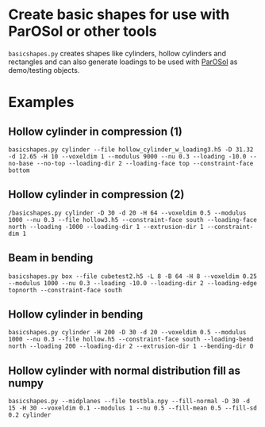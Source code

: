 # Create basic shapes for use with ParOSol or other tools

`basicshapes.py` creates shapes like cylinders, hollow cylinders and rectangles
and can also generate loadings to be used with
[ParOSol](https://github.com/reox/parosol-tu-wien) as demo/testing objects.

# Examples

## Hollow cylinder in compression (1)

```
basicshapes.py cylinder --file hollow_cylinder_w_loading3.h5 -D 31.32 -d 12.65 -H 10 --voxeldim 1 --modulus 9000 --nu 0.3 --loading -10.0 --no-base --no-top --loading-dir 2 --loading-face top --constraint-face bottom
```

## Hollow cylinder in compression (2)

```
/basicshapes.py cylinder -D 30 -d 20 -H 64 --voxeldim 0.5 --modulus 1000 --nu 0.3 --file hollow3.h5 --constraint-face south --loading-face north --loading -1000 --loading-dir 1 --extrusion-dir 1 --constraint-dim 1
```

## Beam in bending

```
basicshapes.py box --file cubetest2.h5 -L 8 -B 64 -H 8 --voxeldim 0.25 --modulus 1000 --nu 0.3 --loading -10.0 --loading-dir 2 --loading-edge topnorth --constraint-face south
```

## Hollow cylinder in bending

```
basicshapes.py cylinder -H 200 -D 30 -d 20 --voxeldim 0.5 --modulus 1000 --nu 0.3 --file hollow.h5 --constraint-face south --loading-bend north --loading 200 --loading-dir 2 --extrusion-dir 1 --bending-dir 0
```

## Hollow cylinder with normal distribution fill as numpy

```
basicshapes.py --midplanes --file testbla.npy --fill-normal -D 30 -d 15 -H 30 --voxeldim 0.1 --modulus 1 --nu 0.5 --fill-mean 0.5 --fill-sd 0.2 cylinder
```
